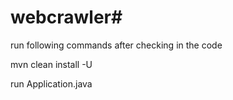 # webcrawler#

run following commands after checking in the code

mvn clean install -U


run Application.java 
